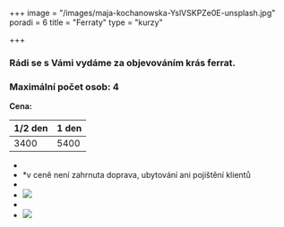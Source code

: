 +++
image = "/images/maja-kochanowska-YslVSKPZe0E-unsplash.jpg"
poradi = 6
title = "Ferraty"
type = "kurzy"

+++
### Rádi se s Vámi vydáme za objevováním krás ferrat.

### Maximální počet osob: 4

**Cena:**

| 1/2 den | 1 den |
| --- | --- |
| 3400 | 5400 |

* &nbsp;
* *v ceně není zahrnuta doprava, ubytování ani pojištění klientů
*  &nbsp;
* ![](/images/klaus-huber-2KpJ7EpccGQ-unsplash.jpg)
* 
* ![](/images/maja-kochanowska-EiJQdDI_t_Y-unsplash.jpg)